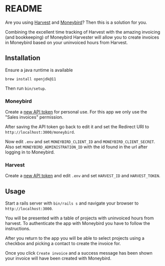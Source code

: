 # README

Are you using [Harvest](https://harvestapp.com) and [Moneybird](https://moneybird.com)? Then this is a solution for you.

Combining the excellent time tracking of Harvest with the amazing invoicing (and bookkeeping) of Moneybird Harvester will allow you to create invoices in Moneybird based on your uninvoiced hours from Harvest.

## Installation

Ensure a java runtime is available

`brew install openjdk@11`

Then run `bin/setup`.

### Moneybird

Create a [new API token](https://moneybird.com/user/applications/new) for personal use. For this app we only use the "Sales invoices" permission.

After saving the API token go back to edit it and set the Redirect URI to `http://localhost:3000/moneybird`.

Now edit `.env` and set `MONEYBIRD_CLIENT_ID` and `MONEYBIRD_CLIENT_SECRET`. Also set `MONEYBIRD_ADMINISTRATION_ID` with the id found in the url after logging in to Moneybird.

### Harvest

Create a [new API token](https://id.getharvest.com/oauth2/access_tokens/new) and edit `.env` and set `HARVEST_ID` and `HARVEST_TOKEN`.

## Usage

Start a rails server with `bin/rails s` and navigate your browser to `http://localhost:3000`.

You will be presented with a table of projects with uninvoiced hours from harvest. To authenticate the app with Moneybird you have to follow the instructions.

After you return to the app you will be able to select projects using a checkbox and picking a contact to create the invoice for.

Once you click `Create invoice` and a success message has been shown your invoice will have been created with Moneybird.
